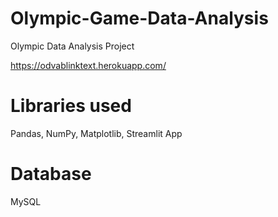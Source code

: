 # Olympic-Game-Data-Analysis
Olympic Data Analysis Project

https://odvablinktext.herokuapp.com/

# Libraries used
Pandas,
NumPy, 
Matplotlib,
Streamlit App

# Database

MySQL
